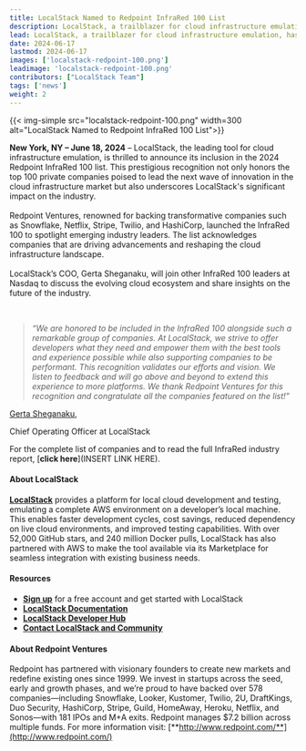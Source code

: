 ```yaml
---
title: LocalStack Named to Redpoint InfraRed 100 List
description: LocalStack, a trailblazer for cloud infrastructure emulation, has been included in the inaugural Redpoint InfraRed 100 list, highlighting the demand for cloud infrastructure development tooling. This recognition honors companies poised to lead innovation in the cloud infrastructure market and underscores LocalStack's significant impact on the industry.
lead: LocalStack, a trailblazer for cloud infrastructure emulation, has been included in the inaugural Redpoint InfraRed 100 list, highlighting the demand for cloud infrastructure development tooling. This recognition honors companies poised to lead innovation in the cloud infrastructure market and underscores LocalStack's significant impact on the industry.
date: 2024-06-17
lastmod: 2024-06-17
images: ['localstack-redpoint-100.png']
leadimage: 'localstack-redpoint-100.png'
contributors: ["LocalStack Team"]
tags: ['news']
weight: 2
---
```


{{< img-simple src="localstack-redpoint-100.png" width=300 alt="LocalStack Named to Redpoint InfraRed 100 List">}}

<div class="quote-container mt-4">

**New York, NY – June 18, 2024** – LocalStack, the leading tool for cloud infrastructure emulation, is thrilled to announce its inclusion in the 
2024 Redpoint InfraRed 100 list. This prestigious recognition not only honors the top 100 private companies poised to lead the next wave 
of innovation in the cloud infrastructure market but also underscores LocalStack's significant impact on the industry.
<br>
<br>
Redpoint Ventures, renowned for backing transformative companies such as Snowflake, Netflix, Stripe, Twilio, and HashiCorp, launched the InfraRed
100 to spotlight emerging industry leaders. The list acknowledges companies that are driving advancements and reshaping the cloud infrastructure
landscape.
<br>
<br>
LocalStack’s COO, Gerta Sheganaku, will join other InfraRed 100 leaders at Nasdaq to discuss the evolving cloud ecosystem and share insights on 
the future of the industry.

<br>

> _“We are honored to be included in the InfraRed 100 alongside such a remarkable group of companies. At LocalStack, we strive to offer developers 
> what they need and empower them with the best tools and experience possible while also supporting companies to be performant. This recognition validates
> our efforts and vision. We listen to feedback and will go above and beyond to extend this experience to more platforms. We thank Redpoint Ventures for this
> recognition and congratulate all the companies featured on the list!”_
  <div class="quote-author">
    <p><a href="https://www.linkedin.com/in/gerta-sheganaku/">Gerta Sheganaku</a>,</p>
    <p>Chief Operating Officer at LocalStack</p>
  </div>
</div>

For the complete list of companies and to read the full InfraRed industry report, [**click here**](INSERT LINK HERE).

#### About LocalStack

[**LocalStack**](https://www.localstack.cloud/) provides a platform for local cloud development and testing, emulating a complete AWS environment on a developer’s local machine.
This enables faster development cycles, cost savings, reduced dependency on live cloud environments, and improved testing capabilities.
With over 52,000 GitHub stars, and 240 million Docker pulls, LocalStack has also partnered with AWS to make the tool available via its 
Marketplace for seamless integration with existing business needs.

#### Resources

- [**Sign up**](https://app.localstack.cloud/sign-up) for a free account and get started with LocalStack
- [**LocalStack Documentation**](https://docs.localstack.cloud/)
- [**LocalStack Developer Hub**](https://docs.localstack.cloud/developer-hub/)
- [**Contact LocalStack and Community**](https://www.localstack.cloud/contact)

#### About Redpoint Ventures
Redpoint has partnered with visionary founders to create new markets and redefine existing ones since 1999. We invest in startups across 
the seed, early and growth phases, and we’re proud to have backed over 578 companies—including Snowflake, Looker, Kustomer, Twilio, 2U, 
DraftKings, Duo Security, HashiCorp, Stripe, Guild, HomeAway, Heroku, Netflix, and Sonos—with 181 IPOs and M+A exits. Redpoint manages 
$7.2 billion across multiple funds. For more information visit: [**http://www.redpoint.com/**](http://www.redpoint.com/)
